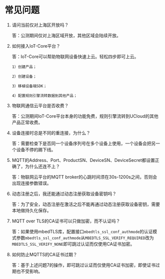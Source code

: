 # 常见问题

1. 请问当前仅对上海区开放吗？

   答：公测期间仅对上海区域开放，其他区域会陆续开放。

2. 如何接入IoT-Core平台？

   答：IoT-Core可以帮助物联网设备快速上云。轻松四步即可上云。

	   1）创建产品；

	   2）创建设备；

	   3）移植设备端SDK；

	   4）配置规则引擎流转数据到其他产品；

3. 物联网通信云平台是否收费？

   答：公测期间IoT-Core平台本身的功能免费，规则引擎流转到UCloud的其他产品正常收费。

4. 设备连接时总是不同的重连接，为什么？
 
   答：需要检查下是否同一个设备序列号在多个设备上使用，一个设备会把另一个设备不停的踢下线。
   
5. MQTT的Address、Port、ProductSN、DeviceSN、DeviceSecret都设置正确了，为什么还连不上？

   答：物联网云平台的MQTT broker的心跳时间须在30s-1200s之间，否则会出现连接参数错误。

6. 动态注册之后，我还能通过动态注册获取设备密钥吗？
   
   答：为了安全，动态注册在激活之后不能再通过动态注册获取设备密钥，需要本地做持久化保存。
   
7. MQTT over TLS的CA证书可以只做加密，而不认证吗？

   答：如果使用mbedTLS库，配置接口`mbedtls_ssl_conf_authmode`的认证模式参数`mbedtls_ssl_conf_authmode`从`MBEDTLS_SSL_VERIFY_REQUIRED`改为`MBEDTLS_SSL_VERIFY_NONE`即可跳过认证而仅使用CA证书加密。

8. 如何防止MQTTS的CA证书过期？

   答：基于上述问题7的操作，即可跳过认证而仅使用CA证书加密，即使证书过期也不受影响。